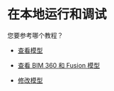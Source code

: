 # 在本地运行和调试

您要参考哪个教程？

- [查看模型](/zh-CN/environment/rundebug/2legged.md)


- [查看 BIM 360 和 Fusion 模型](/zh-CN/environment/rundebug/3legged.md)


- [修改模型](/zh-CN/environment/rundebug/2legged_da.md)